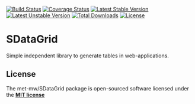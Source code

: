[![Build Status](https://travis-ci.org/met-mw/SFileSystem.svg?branch=master)](https://travis-ci.org/met-mw/SFileSystem)
[![Coverage Status](https://coveralls.io/repos/github/met-mw/SFileSystem/badge.svg?branch=master)](https://coveralls.io/github/met-mw/SFileSystem?branch=master)
[![Latest Stable Version](https://poser.pugx.org/met_mw/sfilesystem/v/stable)](https://packagist.org/packages/met_mw/sfilesystem)
[![Latest Unstable Version](https://poser.pugx.org/met_mw/sfilesystem/v/unstable)](https://packagist.org/packages/met_mw/sfilesystem)
[![Total Downloads](https://poser.pugx.org/met_mw/sfilesystem/downloads)](https://packagist.org/packages/met_mw/sfilesystem)
[![License](https://poser.pugx.org/met_mw/sfilesystem/license)](https://packagist.org/packages/met_mw/sfilesystem)
# SDataGrid
Simple independent library to generate tables in web-applications.

## License
The met-mw/SDataGrid package is open-sourced software licensed under the **[MIT license](https://opensource.org/licenses/MIT)**